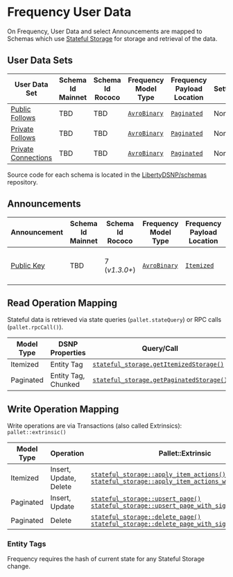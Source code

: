 # Frequency User Data

On Frequency, User Data and select Announcements are mapped to Schemas which use [Stateful Storage](https://libertydsnp.github.io/frequency/pallet_stateful_storage/index.html) for storage and retrieval of the data.

## User Data Sets

| User Data Set | Schema Id Mainnet | Schema Id Rococo | Frequency Model Type | Frequency Payload Location | Settings |
| --- | --- | --- | --- | --- | --- |
| [Public Follows](../DSNP/Graph.md#public-follows) | TBD | TBD | [`AvroBinary`](https://libertydsnp.github.io/frequency/common_primitives/schema/enum.ModelType.html#variant.AvroBinary) | [`Paginated`](https://libertydsnp.github.io/frequency/common_primitives/schema/enum.PayloadLocation.html#variant.Paginated) | None |
| [Private Follows](../DSNP/Graph.md#private-follows) | TBD | TBD | [`AvroBinary`](https://libertydsnp.github.io/frequency/common_primitives/schema/enum.ModelType.html#variant.AvroBinary) | [`Paginated`](https://libertydsnp.github.io/frequency/common_primitives/schema/enum.PayloadLocation.html#variant.Paginated) | None |
| [Private Connections](../DSNP/Graph.md#private-connections) | TBD | TBD | [`AvroBinary`](https://libertydsnp.github.io/frequency/common_primitives/schema/enum.ModelType.html#variant.AvroBinary) | [`Paginated`](https://libertydsnp.github.io/frequency/common_primitives/schema/enum.PayloadLocation.html#variant.Paginated) | None |

Source code for each schema is located in the [LibertyDSNP/schemas](https://github.com/LibertyDSNP/schemas) repository.

## Announcements

| Announcement | Schema Id Mainnet | Schema Id Rococo | Frequency Model Type | Frequency Payload Location | Settings |
| --- | --- | --- | --- | --- | --- |
| [Public Key](../DSNP/Types/PublicKey.md) | TBD | 7 (_v1.3.0+_) | [`AvroBinary`](https://libertydsnp.github.io/frequency/common_primitives/schema/enum.ModelType.html#variant.AvroBinary) | [`Itemized`](https://libertydsnp.github.io/frequency/common_primitives/schema/enum.PayloadLocation.html#variant.Itemized) | [Append Only](https://libertydsnp.github.io/frequency/common_primitives/schema/enum.SchemaSetting.html#variant.AppendOnly), [Signature Required](https://libertydsnp.github.io/frequency/common_primitives/schema/enum.SchemaSetting.html#variant.SignatureRequired) |


## Read Operation Mapping

Stateful data is retrieved via state queries (`pallet.stateQuery`) or RPC calls (`pallet.rpcCall()`).

| Model Type | DSNP Properties | Query/Call |
| --- | --- | --- |
| Itemized | Entity Tag | [`stateful_storage.getItemizedStorage()`](https://libertydsnp.github.io/frequency/pallet_stateful_storage_rpc/trait.StatefulStorageApiClient.html#method.get_itemized_storage) |
| Paginated | Entity Tag, Chunked | [`stateful_storage.getPaginatedStorage()`](https://libertydsnp.github.io/frequency/pallet_stateful_storage_rpc/trait.StatefulStorageApiClient.html#method.get_paginated_storage) |

## Write Operation Mapping

Write operations are via Transactions (also called Extrinsics): `pallet::extrinsic()`

| Model Type | Operation | Pallet::Extrinsic |
| --- | --- | --- |
| Itemized | Insert, Update, Delete | [`stateful_storage::apply_item_actions()`](https://libertydsnp.github.io/frequency/pallet_stateful_storage/pallet/enum.Call.html#variant.apply_item_actions)<br/>[`stateful_storage::apply_item_actions_with_signature()`](https://libertydsnp.github.io/frequency/pallet_stateful_storage/pallet/enum.Call.html#variant.apply_item_actions_with_signature) |
| Paginated | Insert, Update | [`stateful_storage::upsert_page()`](https://libertydsnp.github.io/frequency/pallet_stateful_storage/pallet/enum.Call.html#variant.upsert_page)<br/>[`stateful_storage::upsert_page_with_signature()`](https://libertydsnp.github.io/frequency/pallet_stateful_storage/pallet/enum.Call.html#variant.upsert_page_with_signature) |
| Paginated | Delete | [`stateful_storage::delete_page()`](https://libertydsnp.github.io/frequency/pallet_stateful_storage/pallet/enum.Call.html#variant.delete_page)<br/>[`stateful_storage::delete_page_with_signature()`](https://libertydsnp.github.io/frequency/pallet_stateful_storage/pallet/enum.Call.html#variant.delete_page_with_signature) |


### Entity Tags

Frequency requires the hash of current state for any Stateful Storage change.
